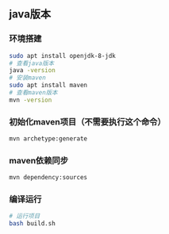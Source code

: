 
## java版本

### 环境搭建
```bash
sudo apt install openjdk-8-jdk
# 查看java版本
java -version
# 安装maven
sudo apt install maven
# 查看maven版本
mvn -version
```

### 初始化maven项目（不需要执行这个命令）
```bash
mvn archetype:generate
```

### maven依赖同步
```bash
mvn dependency:sources
```

### 编译运行
```bash
# 运行项目
bash build.sh
```